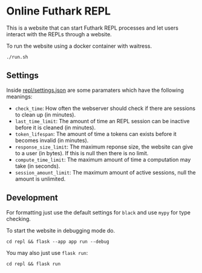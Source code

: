 # Online Futhark REPL
This is a website that can start Futhark REPL processes and let users interact with the REPLs through a website.

To run the website using a docker container with waitress.
```
./run.sh
```

## Settings
Inside [repl/settings.json](repl/settings.json) are some paramaters which have the following meanings:

* `check_time`: How often the webserver should check if there are sessions to clean up (in minutes). 
* `last_time_limit`: The amount of time an REPL session can be inactive before it is cleaned (in minutes).
* `token_lifespan`: The amount of time a tokens can exists before it becomes invalid (in minutes).
* `response_size_limit`: The maximum reponse size, the website can give to a user (in bytes). If this is null then there is no limit.
* `compute_time_limit`: The maximum amount of time a computation may take (in seconds).
* `session_amount_limit`: The maximum amount of active sessions, null the amount is unlimited.

## Development
For formatting just use the default settings for `black` and use `mypy` for type checking.

To start the website in debugging mode do.
```
cd repl && flask --app app run --debug
```
You may also just use `flask run`:
```
cd repl && flask run
```